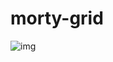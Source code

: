 # morty-grid

![img](https://user-images.githubusercontent.com/113380905/192632002-c2d96837-eb8a-4889-b152-a06cd89f8896.png)
